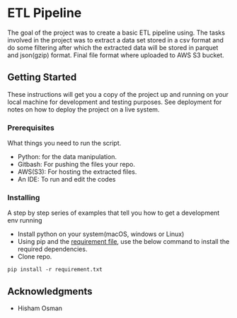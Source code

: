 #  ETL Pipeline

The goal of the project was to create a basic ETL pipeline using. The tasks involved in the project was to extract a data set stored in a csv format and do some filtering after which the extracted data will be stored in parquet and json(gzip) format. Final file format where uploaded to AWS S3 bucket.

## Getting Started

These instructions will get you a copy of the project up and running on your local machine for development and testing purposes. See deployment for notes on how to deploy the project on a live system.

### Prerequisites

What things you need to run the script.

* Python: for the data manipulation.
* Gitbash: For pushing the files your repo.
* AWS(S3): For hosting the extracted files.
* An IDE: To run and edit the codes

### Installing

A step by step series of examples that tell you how to get a development env running

* Install python on your system(macOS, windows or Linux)
* Using pip and the [requirement file](https://drive.google.com/file/d/14mlEM-5mbhD4oQpF8fLCZXKZaLlTPo-C/view?usp=sharing), use the below command to install the required dependencies.
* Clone repo.

```
pip install -r requirement.txt
```

## Acknowledgments

* Hisham Osman
